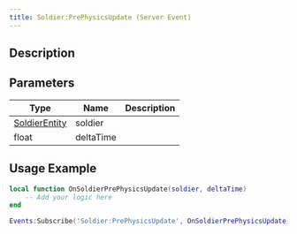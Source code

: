 ```yaml
---
title: Soldier:PrePhysicsUpdate (Server Event)
---
```

## Description

## Parameters

| Type                                                | Name      | Description |
| --------------------------------------------------- | --------- | ----------- |
| [SoldierEntity](/vext/ref/server/class/soldierentity) | soldier   |             |
| float                                               | deltaTime |             |

## Usage Example

``` lua
local function OnSoldierPrePhysicsUpdate(soldier, deltaTime)
    -- Add your logic here
end

Events:Subscribe('Soldier:PrePhysicsUpdate', OnSoldierPrePhysicsUpdate)
```

